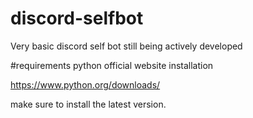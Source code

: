 # discord-selfbot
Very basic discord self bot
still being actively developed

#requirements
python official website installation

https://www.python.org/downloads/

make sure to install the latest version.






